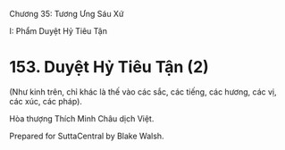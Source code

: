  

Chương 35: Tương Ưng Sáu Xứ

I: Phẩm Duyệt Hỷ Tiêu Tận

# 153\. Duyệt Hỷ Tiêu Tận (2)

(Như kinh trên, chỉ khác là thế vào các sắc, các tiếng, các hương, các vị, các xúc, các pháp).

Hòa thượng Thích Minh Châu dịch Việt.

Prepared for SuttaCentral by Blake Walsh.